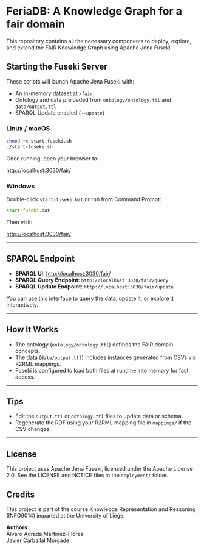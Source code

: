 # FeriaDB: A Knowledge Graph for a fair domain

This repository contains all the necessary components to deploy, explore, and extend the FAIR Knowledge Graph using Apache Jena Fuseki.

## Starting the Fuseki Server

These scripts will launch Apache Jena Fuseki with:

- An in-memory dataset at `/fair`
- Ontology and data preloaded from `ontology/ontology.ttl` and `data/output.ttl`
- SPARQL Update enabled (`--update`)

### Linux / macOS

```bash
chmod +x start-fuseki.sh
./start-fuseki.sh
```

Once running, open your browser to:

[http://localhost:3030/fair/](http://localhost:3030/fair/)

### Windows

Double-click `start-fuseki.bat` or run from Command Prompt:

```cmd
start-fuseki.bat
```

Then visit:

[http://localhost:3030/fair/](http://localhost:3030/fair/)

---

## SPARQL Endpoint

- **SPARQL UI**: [http://localhost:3030/fair/](http://localhost:3030/fair/)
- **SPARQL Query Endpoint**: `http://localhost:3030/fair/query`
- **SPARQL Update Endpoint**: `http://localhost:3030/fair/update`

You can use this interface to query the data, update it, or explore it interactively.

---

## How It Works

- The ontology (`ontology/ontology.ttl`) defines the FAIR domain concepts.
- The data (`data/output.ttl`) includes instances generated from CSVs via R2RML mappings.
- Fuseki is configured to load both files at runtime into memory for fast access.

---

## Tips

- Edit the `output.ttl` or `ontology.ttl` files to update data or schema.
- Regenerate the RDF using your R2RML mapping file in `mappings/` if the CSV changes.

---

## License

This project uses Apache Jena Fuseki, licensed under the Apache License 2.0. See the LICENSE and NOTICE files in the `deployment/` folder.


## Credits

This project is part of the course Knowledge Representation and Reasoning (INFO9014) imparted at the University of Liège.

**Authors**:  
Álvaro Adrada Martínez-Flórez  
Javier Carballal Morgade
